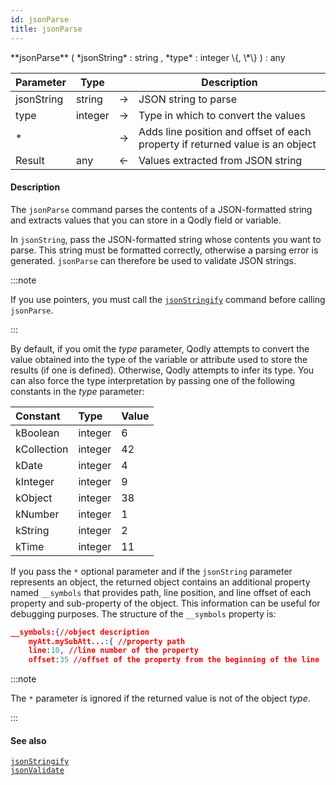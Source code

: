 ```yaml
---
id: jsonParse
title: jsonParse
---
```



<!-- REF #_command_.jsonParse.Syntax -->**jsonParse** ( *jsonString* : string , *type* : integer \{, \*\} ) : any<!-- END REF -->


<!-- REF #_command_.jsonParse.Params -->
|Parameter|Type||Description|
|---------|--- |:---:|------|
|jsonString|string|&#8594;|JSON string to parse|
|type|integer|&#8594;|Type in which to convert the values|
|*||&#8594;|Adds line position and offset of each property if returned value is an object|
|Result|any|&#8592;|Values extracted from JSON string|
<!-- END REF -->

#### Description

The `jsonParse` command <!-- REF #_command_.jsonParse.Summary -->parses the contents of a JSON-formatted string and extracts values that you can store in a Qodly field or variable<!-- END REF -->.

In `jsonString`, pass the JSON-formatted string whose contents you want to parse. This string must be formatted correctly, otherwise a parsing error is generated. `jsonParse` can therefore be used to validate JSON strings.

:::note

If you use pointers, you must call the [`jsonStringify`](jsonStringify.md) command before calling `jsonParse`.

:::

By default, if you omit the *type* parameter, Qodly attempts to convert the value obtained into the type of the variable or attribute used to store the results (if one is defined). Otherwise, Qodly attempts to infer its type. You can also force the type interpretation by passing one of the following constants in the *type* parameter:

|Constant|Type|Value|
|:----|:----|:----|
|kBoolean|integer|6|
|kCollection|integer|42|
|kDate|integer|4|
|kInteger|integer|9|
|kObject|integer|38|
|kNumber|integer|1|
|kString|integer|2|
|kTime|integer|11|

If you pass the `*` optional parameter and if the `jsonString` parameter represents an object, the returned object contains an additional property named `__symbols` that provides path, line position, and line offset of each property and sub-property of the object. This information can be useful for debugging purposes. The structure of the `__symbols` property is:

```json
__symbols:{//object description
	myAtt.mySubAtt...:{ //property path
	line:10, //line number of the property
	offset:35 //offset of the property from the beginning of the line       }    }
```

:::note

The `*` parameter is ignored if the returned value is not of the object *type*.

:::

#### See also

[`jsonStringify`](jsonStringify.md)<br/>
[`jsonValidate`](jsonValidate.md)
